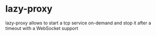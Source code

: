 # lazy-proxy
lazy-proxy allows to start a tcp service on-demand and stop it after a timeout with a WebSocket support
